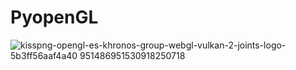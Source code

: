 # PyopenGL
![kisspng-opengl-es-khronos-group-webgl-vulkan-2-joints-logo-5b3ff56aaf4a40 951486951530918250718](https://user-images.githubusercontent.com/61005674/108877216-9a5a0d00-7631-11eb-8767-54026be9465c.png)
